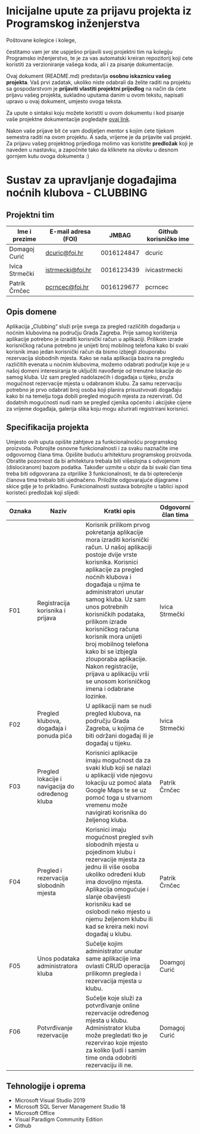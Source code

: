 # Inicijalne upute za prijavu projekta iz Programskog inženjerstva

Poštovane kolegice i kolege, 

čestitamo vam jer ste uspješno prijavili svoj projektni tim na kolegiju Programsko inženjerstvo, te je za vas automatski kreiran repozitorij koji ćete koristiti za verzioniranje vašega koda, ali i za pisanje dokumentacije.

Ovaj dokument (README.md) predstavlja **osobnu iskaznicu vašeg projekta**. Vaš prvi zadatak, ukoliko niste odabrali da želite raditi na projektu sa gospodarstvom je **prijaviti vlastiti projektni prijedlog** na način da ćete prijavu vašeg projekta, sukladno uputama danim u ovom tekstu, napisati upravo u ovaj dokument, umjesto ovoga teksta.

Za upute o sintaksi koju možete koristiti u ovom dokumentu i kod pisanje vaše projektne dokumentacije pogledajte [ovaj link](https://guides.github.com/features/mastering-markdown/).

Nakon vaše prijave bit će vam dodijeljen mentor s kojim ćete tijekom semestra raditi na ovom projektu. A sada, vrijeme je da prijavite vaš projekt. Za prijavu vašeg projektnog prijedloga molimo vas koristite **predložak** koji je naveden u nastavku, a započnite tako da kliknete na *olovku* u desnom gornjem kutu ovoga dokumenta :) 

# Sustav za upravljanje događajima noćnih klubova - CLUBBING


## Projektni tim

Ime i prezime | E-mail adresa (FOI) | JMBAG | Github korisničko ime
------------  | ------------------- | ----- | ---------------------
Domagoj Curić | dcuric@foi.hr | 0016124847 | dcuric
Ivica Strmečki | istrmecki@foi.hr | 0016123439 | ivicastrmecki
Patrik Črnčec | pcrncec@foi.hr | 0016129677 | pcrncec

## Opis domene
Aplikacija „Clubbing“ služi prije svega za pregled različitih događanja u noćnim klubovima na području Grada Zagreba. Prije samog korištenja aplikacije potrebno je izraditi korisnički račun u aplikaciji. Prilikom izrade korisničkog računa potrebno je unijeti broj mobilnog telefona kako bi svaki korisnik imao jedan korisnički račun da bismo izbjegli zlouporabu rezervacija slobodnih mjesta.
Kako se naša aplikacija bazira na pregledu različitih evenata u noćnim klubovima, možemo odabrati područje koje je u našoj domeni interesiranja te uključiti navođenje od trenutne lokacije do samog kluba. Uz sam pregled nadolazećih i događaja u tijeku, pruža mogućnost rezervacije mjesta u odabranom klubu. Za samu rezervaciju potrebno je prvo odabrati broj osoba koji planira prisustvovati događaju kako bi na temelju toga dobili pregled mogućih mjesta za rezervirati. 
Od dodatnih mogućnosti nudi nam se pregled cjenika općenito i akcijske cijene za vrijeme događaja, galerija slika koju mogu ažurirati registrirani korisnici.

## Specifikacija projekta
Umjesto ovih uputa opišite zahtjeve za funkcionalnošću programskog proizvoda. Pobrojite osnovne funkcionalnosti i za svaku naznačite ime odgovornog člana tima. Opišite buduću arhitekturu programskog proizvoda. Obratite pozornost da bi arhitektura trebala biti višeslojna s odvojenom (dislociranom) bazom podatka. Također uzmite u obzir da bi svaki član tima treba biti odgovorana za otprilike 3 funkcionalnosti, te da bi opterećenje članova tima trebalo biti ujednačeno. Priložite odgovarajuće dijagrame i skice gdje je to prikladno. Funkcionalnosti sustava bobrojite u tablici ispod koristeći predložak koji slijedi:

Oznaka | Naziv | Kratki opis | Odgovorni član tima
------ | ----- | ----------- | -------------------
F01 | Registracija korisnika i prijava  | Korisnik prilikom prvog pokretanja aplikacije mora izraditi korisnički račun. U našoj aplikaciji postoje dvije vrste korisnika. Korisnici aplikacije za pregled noćnih klubova i događaja u njima te administratori unutar samog kluba. Uz sam unos potrebnih korisničkih podataka, prilikom izrade korisničkog računa korisnik mora unijeti broj mobilnog telefona kako bi se izbjegla zlouporaba aplikacije. Nakon registracije, prijava u aplikaciju vrši se unosom korisničkog imena i odabrane lozinke.  | Ivica Strmečki
F02 | Pregled klubova, događaja i ponuda pića | U aplikaciji nam se nudi pregled klubova, na području Grada Zagreba, u kojima će biti održani događaj ili je događaj u tijeku. | Ivica Strmečki
F03 | Pregled lokacije i navigacija do određenog kluba | Korisnici aplikacije imaju mogućnost da za svaki klub koji se nalazi u aplikaciji vide njegovu lokaciju uz pomoć alata Google Maps te se uz pomoć toga u stvarnom vremenu može navigirati korisnika do željenog kluba. | Patrik Črnčec
F04 | Pregled i rezervacija slobodnih mjesta | Korisnici imaju mogućnost pregled svih slobodnih mjesta u pojedinom klubu i rezervacije mjesta za jednu ili više osoba ukoliko određeni klub ima dovoljno mjesta. Aplikacija omogućuje i slanje obavijesti korisniku kad se oslobodi neko mjesto u njemu željenom klubu ili kad se kreira neki novi događaj u klubu. | Patrik Črnčec
F05 | Unos podataka administratora kluba | Sučelje kojim administrator unutar same aplikacije ima ovlasti CRUD operacija prilikomn pregleda i rezervacija mjesta u klubu. | Doamgoj Curić
F06 | Potvrđivanje rezervacije | Sučelje koje služi za potvrđivanje online rezervacije određenog mjesta u klubu. Administrator kluba može pregledati tko je rezervirao koje mjesto za koliko ljudi i samim time onda odobriti rezervaciju ili ne. | Domagoj Curić

## Tehnologije i oprema

- Microsoft Visual Studio 2019
- Microsoft SQL Server Management Studio 18
- Microsoft Office
- Visual Paradigm Community Edition
- Github
